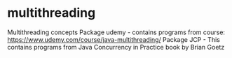 # multithreading
Multithreading concepts
Package udemy - contains programs from course: https://www.udemy.com/course/java-multithreading/
Package JCP - This contains programs from Java Concurrency in Practice book by Brian Goetz
